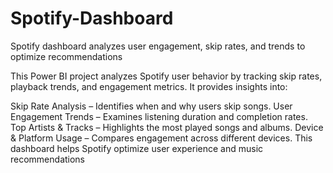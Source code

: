 # Spotify-Dashboard
Spotify dashboard analyzes user engagement, skip rates, and trends to optimize recommendations

This Power BI project analyzes Spotify user behavior by tracking skip rates, playback trends, and engagement metrics. It provides insights into:

Skip Rate Analysis – Identifies when and why users skip songs.
User Engagement Trends – Examines listening duration and completion rates.
Top Artists & Tracks – Highlights the most played songs and albums.
Device & Platform Usage – Compares engagement across different devices.
This dashboard helps Spotify optimize user experience and music recommendations
